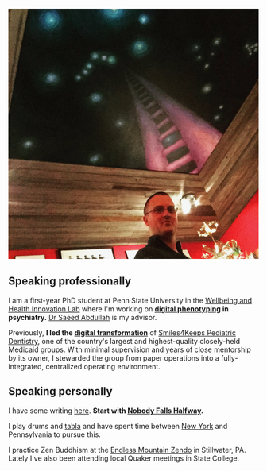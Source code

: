 ![Jim Lennox's painting in Hunlock Creek, PA](/assets/self.png)


## Speaking professionally

I am a first-year PhD student at Penn State University in the [Wellbeing and Health Innovation Lab](https://whilab.org) where I'm working on **[digital phenotyping](https://en.wikipedia.org/wiki/Digital_phenotyping) in psychiatry.** [Dr Saeed Abdullah](https://saeedabdullah.com) is my advisor.

Previously, **I led the [digital transformation](https://en.wikipedia.org/wiki/Digital_transformation)** of [Smiles4Keeps Pediatric Dentistry](https://www.smiles4keeps.com), one of the country's largest and highest-quality closely-held Medicaid groups. With minimal supervision and years of close mentorship by its owner, I stewarded the group from paper operations into a fully-integrated, centralized operating environment.

## Speaking personally

I have some writing [here](/essays). **Start with [Nobody Falls Halfway](/nobody-falls-halfway/).**

I play drums and [tabla](/tabla/) and have spent time between [New York](https://danweiss.net) and Pennsylvania to pursue this.

I practice Zen Buddhism at the [Endless Mountain Zendo](http://www.endlessmountainzendo.org) in Stillwater, PA. Lately I've also been attending local Quaker meetings in State College.



